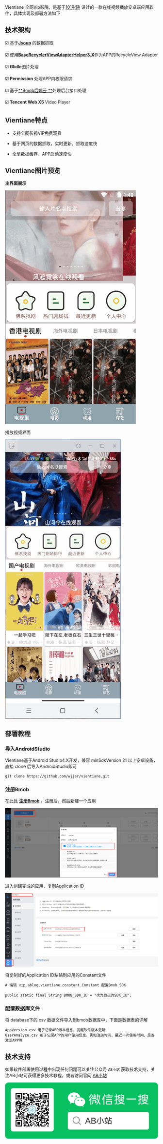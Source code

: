 



Vientiane 全网Vip影院，是基于[101影院](https://www.101yingyuan.net) 设计的一款在线视频播放安卓端应用软件，具体实现及部署方法如下



## 技术架构

:ballot_box_with_check: 基于[**Jsoup**](https://github.com/jhy/jsoup) 的数据抓取

:ballot_box_with_check: 使用[**BaseRecyclerViewAdapterHelper3.X**](https://github.com/CymChad/BaseRecyclerViewAdapterHelper)作为APP的RecycleView Adapter

:ballot_box_with_check: **Glidle**图片处理

:ballot_box_with_check: **Permission** 处理APP内权限请求

:ballot_box_with_check: 基于[**Bmob后端云 **](https://www.bmob.cn/)处理后台接口处理

:ballot_box_with_check: **Tencent Web X5** Video Player



## Vientiane特点

- 支持全网影视VIP免费观看

- 基于网页的数据抓取，实时更新，抓取速度快
- 全局数据缓存，APP启动速度快

## Vientiane图片预览

**主界面展示**

![mainInterface](vientianceMD/mainInterface-1614145991621.gif)

播放视频界面

![playInterface](vientianceMD/playInterface.gif)









## 部署教程



### 导入AndroidStudio

Vientiane基于Android Studio4.X开发，兼容 minSdkVersion 21 以上安卓设备，直接 clone 后导入AndroidStudio即可

~~~shell
git clone https://github.com/wjjer/vientiane.git
~~~



### 注册Bmob

在此处 [**注册Bmob**](https://www.bmob.cn/register) ，注册后，然后新建一个应用

![image-20210224121142282](vientianceMD/image-20210224121142282.png)



进入创建完成的应用，复制Application ID

![image-20210224121450214](vientianceMD/image-20210224121450214.png)

将复制好的Application ID粘贴到应用的Constant文件

~~~shell
# 编辑 vip.ablog.vientiane.constant.Constant 配置Bmob SDK

public static final String BMOB_SDK_ID = "改为自己的SDK_ID";
~~~



### 配置数据库文件

将 database下的 csv 数据文件导入到bmob数据库中，下面是数据表的详解

~~~shell
AppVersion.csv 用于记录APP版本信息，提醒软件版本更新
UserAnalyze.csv 用于记录APP的用户使用信息，例如注册时间、最近一次使用时间、是否激活APP等
~~~



## 技术支持



如果软件部署使用过程中出现任何问题可以关注公众号 `AB小站` 获取技术支持，关注AB小站可获得更多技术教程，或者访问官网 [AB小站](http://Ablog.vip)



![1599616-20200710125613916-701680920](vientianceMD/1599616-20200710125613916-701680920.png)










